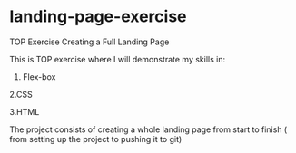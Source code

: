 # landing-page-exercise
TOP Exercise Creating a Full Landing Page

This is TOP exercise where I will demonstrate my skills in:

1. Flex-box

2.CSS

3.HTML

The project consists of creating a whole landing page from start to finish ( from setting up the project to pushing it to git)
